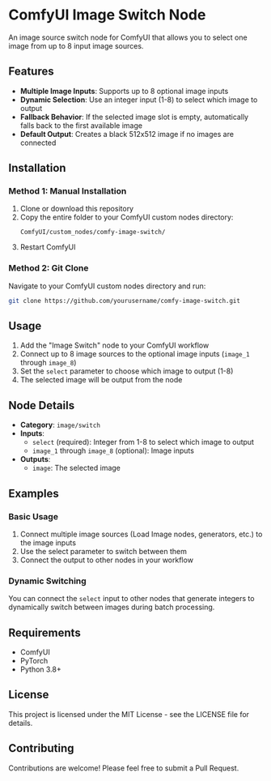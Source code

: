 # ComfyUI Image Switch Node

An image source switch node for ComfyUI that allows you to select one image from up to 8 input image sources.

## Features

- **Multiple Image Inputs**: Supports up to 8 optional image inputs
- **Dynamic Selection**: Use an integer input (1-8) to select which image to output
- **Fallback Behavior**: If the selected image slot is empty, automatically falls back to the first available image
- **Default Output**: Creates a black 512x512 image if no images are connected

## Installation

### Method 1: Manual Installation
1. Clone or download this repository
2. Copy the entire folder to your ComfyUI custom nodes directory:
   ```
   ComfyUI/custom_nodes/comfy-image-switch/
   ```
3. Restart ComfyUI

### Method 2: Git Clone
Navigate to your ComfyUI custom nodes directory and run:
```bash
git clone https://github.com/yourusername/comfy-image-switch.git
```

## Usage

1. Add the "Image Switch" node to your ComfyUI workflow
2. Connect up to 8 image sources to the optional image inputs (`image_1` through `image_8`)
3. Set the `select` parameter to choose which image to output (1-8)
4. The selected image will be output from the node

## Node Details

- **Category**: `image/switch`
- **Inputs**:
  - `select` (required): Integer from 1-8 to select which image to output
  - `image_1` through `image_8` (optional): Image inputs
- **Outputs**:
  - `image`: The selected image

## Examples

### Basic Usage
1. Connect multiple image sources (Load Image nodes, generators, etc.) to the image inputs
2. Use the select parameter to switch between them
3. Connect the output to other nodes in your workflow

### Dynamic Switching
You can connect the `select` input to other nodes that generate integers to dynamically switch between images during batch processing.

## Requirements

- ComfyUI
- PyTorch
- Python 3.8+

## License

This project is licensed under the MIT License - see the LICENSE file for details.

## Contributing

Contributions are welcome! Please feel free to submit a Pull Request.
